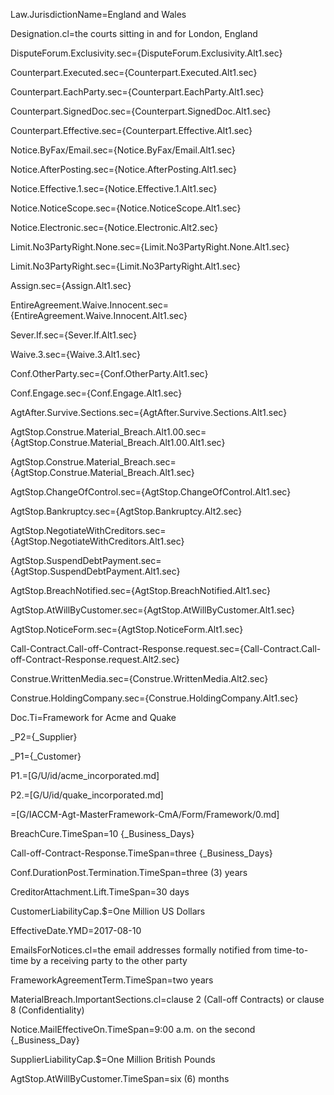 Law.JurisdictionName=England and Wales

Designation.cl=the courts sitting in and for London, England

DisputeForum.Exclusivity.sec={DisputeForum.Exclusivity.Alt1.sec}

Counterpart.Executed.sec={Counterpart.Executed.Alt1.sec}

Counterpart.EachParty.sec={Counterpart.EachParty.Alt1.sec}

Counterpart.SignedDoc.sec={Counterpart.SignedDoc.Alt1.sec}

Counterpart.Effective.sec={Counterpart.Effective.Alt1.sec}

Notice.ByFax/Email.sec={Notice.ByFax/Email.Alt1.sec}

Notice.AfterPosting.sec={Notice.AfterPosting.Alt1.sec}

Notice.Effective.1.sec={Notice.Effective.1.Alt1.sec}

Notice.NoticeScope.sec={Notice.NoticeScope.Alt1.sec}

Notice.Electronic.sec={Notice.Electronic.Alt2.sec}

Limit.No3PartyRight.None.sec={Limit.No3PartyRight.None.Alt1.sec}

Limit.No3PartyRight.sec={Limit.No3PartyRight.Alt1.sec}

Assign.sec={Assign.Alt1.sec}

EntireAgreement.Waive.Innocent.sec={EntireAgreement.Waive.Innocent.Alt1.sec}

Sever.If.sec={Sever.If.Alt1.sec}

Waive.3.sec={Waive.3.Alt1.sec}

Conf.OtherParty.sec={Conf.OtherParty.Alt1.sec}

Conf.Engage.sec={Conf.Engage.Alt1.sec}

AgtAfter.Survive.Sections.sec={AgtAfter.Survive.Sections.Alt1.sec}

AgtStop.Construe.Material_Breach.Alt1.00.sec={AgtStop.Construe.Material_Breach.Alt1.00.Alt1.sec}

AgtStop.Construe.Material_Breach.sec={AgtStop.Construe.Material_Breach.Alt1.sec}

AgtStop.ChangeOfControl.sec={AgtStop.ChangeOfControl.Alt1.sec}

AgtStop.Bankruptcy.sec={AgtStop.Bankruptcy.Alt2.sec}

AgtStop.NegotiateWithCreditors.sec={AgtStop.NegotiateWithCreditors.Alt1.sec}

AgtStop.SuspendDebtPayment.sec={AgtStop.SuspendDebtPayment.Alt1.sec}

AgtStop.BreachNotified.sec={AgtStop.BreachNotified.Alt1.sec}

AgtStop.AtWillByCustomer.sec={AgtStop.AtWillByCustomer.Alt1.sec}

AgtStop.NoticeForm.sec={AgtStop.NoticeForm.Alt1.sec}

Call-Contract.Call-off-Contract-Response.request.sec={Call-Contract.Call-off-Contract-Response.request.Alt2.sec}

Construe.WrittenMedia.sec={Construe.WrittenMedia.Alt2.sec}

Construe.HoldingCompany.sec={Construe.HoldingCompany.Alt1.sec}

Doc.Ti=Framework for Acme and Quake

_P2=<span id="Def.Supplier.sec">{_Supplier}</span>

_P1=<span id="Def.Customer.sec">{_Customer}</span>

P1.=[G/U/id/acme_incorporated.md]

P2.=[G/U/id/quake_incorporated.md]

=[G/IACCM-Agt-MasterFramework-CmA/Form/Framework/0.md]

BreachCure.TimeSpan=10 {_Business_Days}

Call-off-Contract-Response.TimeSpan=three {_Business_Days}

Conf.DurationPost.Termination.TimeSpan=three (3) years

CreditorAttachment.Lift.TimeSpan=30 days

CustomerLiabilityCap.$=One Million US Dollars

EffectiveDate.YMD=2017-08-10

EmailsForNotices.cl=the email addresses formally notified from time-to-time by a receiving party to the other party

FrameworkAgreementTerm.TimeSpan=two years

MaterialBreach.ImportantSections.cl=clause 2 (Call-off Contracts) or clause 8 (Confidentiality) 

Notice.MailEffectiveOn.TimeSpan=9:00 a.m. on the second {_Business_Day}

SupplierLiabilityCap.$=One Million British Pounds

AgtStop.AtWillByCustomer.TimeSpan=six (6) months